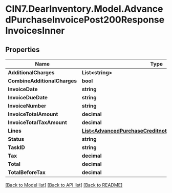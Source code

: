 # CIN7.DearInventory.Model.AdvancedPurchaseInvoicePost200ResponseInvoicesInner

## Properties

| Name                         | Type                                                                                                                  | Description | Notes |
| ---------------------------- | --------------------------------------------------------------------------------------------------------------------- | ----------- | ----- |
| **AdditionalCharges**        | **List&lt;string&gt;**                                                                                                |             |
| **CombineAdditionalCharges** | **bool**                                                                                                              |             |
| **InvoiceDate**              | **string**                                                                                                            |             |
| **InvoiceDueDate**           | **string**                                                                                                            |             |
| **InvoiceNumber**            | **string**                                                                                                            |             |
| **InvoiceTotalAmount**       | **decimal**                                                                                                           |             |
| **InvoiceTotalTaxAmount**    | **decimal**                                                                                                           |             |
| **Lines**                    | [**List&lt;AdvancedPurchaseCreditnotePostRequestLinesInner&gt;**](AdvancedPurchaseCreditnotePostRequestLinesInner.md) |             |
| **Status**                   | **string**                                                                                                            |             |
| **TaskID**                   | **string**                                                                                                            |             |
| **Tax**                      | **decimal**                                                                                                           |             |
| **Total**                    | **decimal**                                                                                                           |             |
| **TotalBeforeTax**           | **decimal**                                                                                                           |             |

[[Back to Model list]](../README.md#documentation-for-models) [[Back to API list]](../README.md#documentation-for-api-endpoints) [[Back to README]](../README.md)
